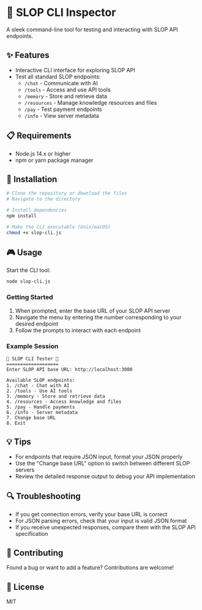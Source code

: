 # 🔮 SLOP CLI Inspector

A sleek command-line tool for testing and interacting with SLOP API endpoints.

## ✨ Features

- Interactive CLI interface for exploring SLOP API
- Test all standard SLOP endpoints:
  - `/chat` - Communicate with AI
  - `/tools` - Access and use API tools
  - `/memory` - Store and retrieve data
  - `/resources` - Manage knowledge resources and files
  - `/pay` - Test payment endpoints
  - `/info` - View server metadata

## 📋 Requirements

- Node.js 14.x or higher
- npm or yarn package manager

## 🚀 Installation

```bash
# Clone the repository or download the files
# Navigate to the directory

# Install dependencies
npm install

# Make the CLI executable (Unix/macOS)
chmod +x slop-cli.js
```

## 🎮 Usage

Start the CLI tool:

```bash
node slop-cli.js
```

### Getting Started

1. When prompted, enter the base URL of your SLOP API server
2. Navigate the menu by entering the number corresponding to your desired endpoint
3. Follow the prompts to interact with each endpoint

### Example Session

```
🔮 SLOP CLI Tester 🔮
===================
Enter SLOP API base URL: http://localhost:3000

Available SLOP endpoints:
1. /chat - Chat with AI
2. /tools - Use AI tools
3. /memory - Store and retrieve data
4. /resources - Access knowledge and files
5. /pay - Handle payments
6. /info - Server metadata
7. Change base URL
8. Exit
```

## 💡 Tips

- For endpoints that require JSON input, format your JSON properly
- Use the "Change base URL" option to switch between different SLOP servers
- Review the detailed response output to debug your API implementation

## 🔍 Troubleshooting

- If you get connection errors, verify your base URL is correct
- For JSON parsing errors, check that your input is valid JSON format
- If you receive unexpected responses, compare them with the SLOP API specification

## 🧩 Contributing

Found a bug or want to add a feature? Contributions are welcome!

## 📜 License

MIT
